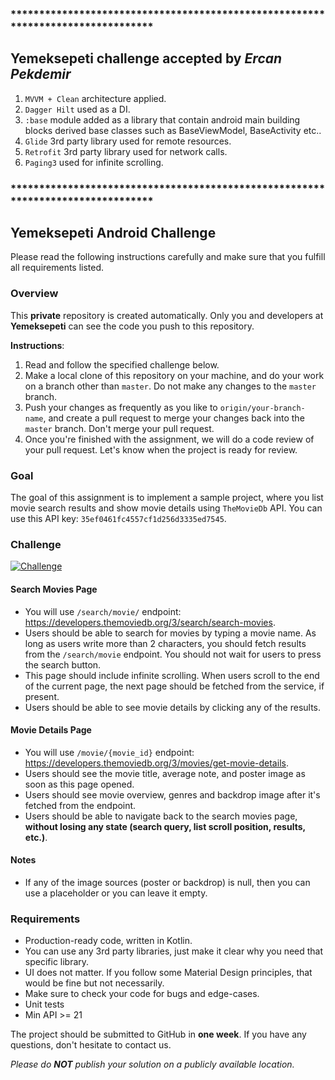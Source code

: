 ### ********************************************************************************
## Yemeksepeti challenge accepted by *Ercan Pekdemir*

1. `MVVM + Clean` architecture applied.
2. `Dagger Hilt` used as a DI.
3. `:base` module added as a library that contain android main building blocks derived base classes such as BaseViewModel, BaseActivity etc..
4. `Glide` 3rd party library used for remote resources.
5. `Retrofit` 3rd party library used for network calls.
6. `Paging3` used for infinite scrolling.
### ********************************************************************************

## Yemeksepeti Android Challenge

Please read the following instructions carefully and make sure that you fulfill
all requirements listed.

### Overview

This **private** repository is created automatically. Only you and developers at **Yemeksepeti**
can see the code you push to this repository.

**Instructions**:

1. Read and follow the specified challenge below.
2. Make a local clone of this repository on your machine, and do your work on a branch other than `master`. Do not make any changes to the `master` branch.
3. Push your changes as frequently as you like to `origin/your-branch-name`, and create a pull request to merge your changes back into the `master` branch. Don't merge your pull request.
4. Once you're finished with the assignment, we will do a code review of your pull request. Let's know when the project is ready for review.

### Goal

The goal of this assignment is to implement a sample project, where you list movie search results and show movie details using `TheMovieDb` API. You can use this API key: `35ef0461fc4557cf1d256d3335ed7545`.

### Challenge

[![Challenge](https://i.hizliresim.com/2OD6kO.png)](https://hizliresim.com/2OD6kO)

#### Search Movies Page

- You will use `/search/movie/` endpoint: https://developers.themoviedb.org/3/search/search-movies.
- Users should be able to search for movies by typing a movie name. As long as users write more than 2 characters, you should fetch results from the `/search/movie` endpoint. You should not wait for users to press the search button.
- This page should include infinite scrolling. When users scroll to the end of the current page, the next page should be fetched from the service, if present.
- Users should be able to see movie details by clicking any of the results.

#### Movie Details Page

- You will use `/movie/{movie_id}` endpoint: https://developers.themoviedb.org/3/movies/get-movie-details.
- Users should see the movie title, average note, and poster image as soon as this page opened.
- Users should see movie overview, genres and backdrop image after it's fetched from the endpoint.
- Users should be able to navigate back to the search movies page, **without losing any state (search query, list scroll position, results, etc.)**.

#### Notes

- If any of the image sources (poster or backdrop) is null, then you can use a placeholder or you can leave it empty.

### Requirements

- Production-ready code, written in Kotlin.
- You can use any 3rd party libraries, just make it clear why you need that specific library.
- UI does not matter. If you follow some Material Design principles, that would be fine but not necessarily.
- Make sure to check your code for bugs and edge-cases.
- Unit tests
- Min API >= 21

The project should be submitted to GitHub in **one week**. If you have any questions, don't hesitate to contact us.

_Please do **NOT** publish your solution on a publicly available location._
